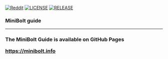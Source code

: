 [![Reddit](https://img.shields.io/badge/Reddit-%23FF4500.svg?logo=Reddit&logoColor=white)](https://www.reddit.com/r/minibolt/) [![LICENSE](https://img.shields.io/github/license/twofaktor/minibolt?color=blue)](https://opensource.org/licenses/MIT) [![RELEASE](https://img.shields.io/github/v/release/twofaktor/minibolt?label=latest%20release)](https://github.com/twofaktor/minibolt/releases)


### MiniBolt guide

---

<h3 align="left"> The MiniBolt Guide is available on GitHub Pages

https://minibolt.info

</h3>
